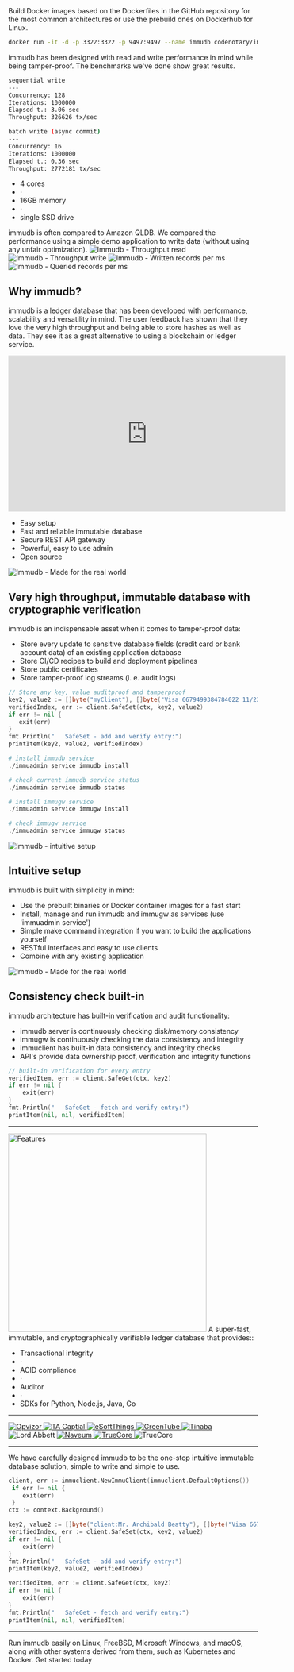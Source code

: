 <page-section id="easy-setup-section">
<i-container>
<i-row>
    <i-column>
        <page-section-header title="Easy setup">
            Build Docker images based on the Dockerfiles in the GitHub repository
            for the most common architectures or use the prebuild ones on Dockerhub for Linux.
        </page-section-header>
    </i-column>
</i-row>
<i-row>
<i-column>

~~~bash
docker run -it -d -p 3322:3322 -p 9497:9497 --name immudb codenotary/immudb:latest
~~~

</i-column>
</i-row>
</i-container>    
</page-section>

<page-section id="performance-section">
<page-section-header title="Unmatched performance">
    immudb has been designed with read and write performance in mind while being tamper-proof. The benchmarks we've done show great results.
</page-section-header>
<i-container>
<i-row>
<i-column md="6">

~~~bash
sequential write
---
Concurrency: 128
Iterations: 1000000
Elapsed t.: 3.06 sec
Throughput: 326626 tx/sec
~~~

</i-column>
<i-column md="6">
<div class="_margin-top-sm-1 _margin-top-xs-1">

~~~bash
batch write (async commit)
---
Concurrency: 16
Iterations: 1000000
Elapsed t.: 0.36 sec
Throughput: 2772181 tx/sec
~~~

</div>
</i-column>
</i-row>
<i-row>
<i-column>
    <div class="_text-center _padding-top-1">
        <ul class="list -inline _text-muted _font-size-sm">
            <li>4 cores</li>
            <li>&middot;</li>
            <li>16GB memory</li>
            <li>&middot;</li>
            <li>single SSD drive</li>
        </ul>
    </div>
</i-column>
</i-row>
<i-row>
<i-column>
    <page-section-header id="qldb-comparison-section">
        <template #title>
        <fa icon="bolt" class="_text-primary"></fa>
        </template>
        immudb is often compared to Amazon QLDB. We compared the performance using a simple demo application to write data (without using any unfair optimization).
    </page-section-header>
</i-column>
</i-row>
<i-row>
    <i-column md="6">
        <img class="image -responsive" src="/images/immudb/benchmark/throughput_read.png" alt="Immudb - Throughput read" />
    </i-column>
    <i-column md="6">
        <img class="image -responsive" src="/images/immudb/benchmark/throughput_write.png" alt="Immudb - Throughput write" />
    </i-column>
</i-row>
<i-row>
    <i-column md="6">
        <img class="image -responsive" src="/images/immudb/benchmark/exectime.png" alt="Immudb - Written records per ms" />
    </i-column>
    <i-column md="6">
        <img class="image -responsive" src="/images/immudb/benchmark/query_bm.png" alt="Immudb - Queried records per ms" />
    </i-column>
</i-row>
</i-container>
</page-section>

<page-section id="video-section">
<i-container>
<i-row>
<i-column>
<div class="section-center">

## Why immudb?
immudb is a ledger database that has been developed with performance, scalability and versatility in mind. The user feedback has shown that they love the very high throughput and being able to store hashes as well as data. They see it as a great alternative to using a blockchain or ledger service.
        
</div>
</i-column>  
</i-row>
<i-row>
<i-column>        
    <div class="video-features">
        <div class="video">
            <div class="_embed _embed-16by9">
                <iframe width="560" height="315" frameborder="0"
                        src="https://www.youtube.com/embed/rQ4iZAM14m0?controls=0"
                        allow="accelerometer; autoplay; encrypted-media; gyroscope; picture-in-picture"
                        allowfullscreen></iframe>
            </div>
        </div>
        <ul>
            <li>
                <fa icon="check-circle"></fa>
                Easy setup
            </li>
            <li>
                <fa icon="check-circle"></fa>
                Fast and reliable immutable database
            </li>
            <li>
                <fa icon="check-circle"></fa>
                Secure REST API gateway
            </li>
            <li>
                <fa icon="check-circle"></fa>
                Powerful, easy to use admin
            </li>
            <li>
                <fa icon="check-circle"></fa>
                Open source
            </li>
        </ul>
    </div>
</i-column>
</i-row>
</i-container>
</page-section>


<!-- TERMINAL SECTIONS START -->
<page-section id="code-examples-section">
<i-container>
<!-- TERMINAL SECTION 1 START -->
<i-row>
<i-column lg="5">
<img src="/images/immudb/features/real-world.svg" alt="Immudb - Made for the real world" />

## Very high throughput, immutable database with cryptographic verification
immudb is an indispensable asset when it comes to tamper-proof data:
- Store every update to sensitive database fields (credit card or bank account data) of an existing application database
- Store CI/CD recipes to build and deployment pipelines
- Store public certificates
- Store tamper-proof log streams (i. e. audit logs) 

</i-column>
<i-column lg="7">
<terminal title="immudb">

~~~go
// Store any key, value auditproof and tamperproof
key2, value2 := []byte("myClient"), []byte("Visa 6679499384784022 11/23")
verifiedIndex, err := client.SafeSet(ctx, key2, value2)
if err != nil {
   exit(err)
}
fmt.Println("   SafeSet - add and verify entry:")
printItem(key2, value2, verifiedIndex)
~~~

</terminal>
</i-column>
</i-row>
<!-- TERMINAL SECTION 1 END -->
<!-- TERMINAL SECTION 2 START -->
<i-row>
<i-column lg="7">
<terminal title="immudb">

~~~bash
# install immudb service
./immuadmin service immudb install

# check current immudb service status
./immuadmin service immudb status

# install immugw service
./immuadmin service immugw install

# check immugw service
./immuadmin service immugw status
~~~

</terminal>
</i-column>
<i-column lg="5">
<img src="/images/immudb/features/intuitive-setup4.svg" alt="immudb - intuitive setup" />

## Intuitive setup 
immudb is built with simplicity in mind:
- Use the prebuilt binaries or Docker container images for a fast start
- Install, manage and run immudb and immugw as services (use 'immuadmin service')
- Simple make command integration if you want to build the applications yourself
- RESTful interfaces and easy to use clients
- Combine with any existing application 

</i-column>
</i-row>
<!-- TERMINAL SECTION 2 END -->
<!-- TERMINAL SECTION 3 START -->
<i-row>
<i-column lg="5">
<img src="/images/immudb/features/consistency-check2.svg" alt="Immudb - Made for the real world" />

## Consistency check built-in
immudb architecture has built-in verification and audit functionality:
- immudb server is continuously checking disk/memory consistency 
- immugw is continuously checking the data consistency and integrity
- immuclient has built-in data consistency and integrity checks
- API's provide data ownership proof, verification and integrity functions

</i-column>
<i-column lg="7">
<terminal title="immudb">

~~~go
// built-in verification for every entry
verifiedItem, err := client.SafeGet(ctx, key2)
if err != nil {
    exit(err)
}
fmt.Println("   SafeGet - fetch and verify entry:")
printItem(nil, nil, verifiedItem)
~~~

</terminal>
</i-column>
</i-row>
<!-- TERMINAL SECTION 3 END -->
</i-container>
</page-section>
<!-- TERMINAL SECTIONS END -->

<hr/>

<page-section id="comingsoon-section">
<i-container>
<i-row>
<i-column>
    <img class="image -responsive _margin-bottom-4" width="400" src="/images/immudb/rocket.jpg" alt="Features" />
    <page-section-header :bottom="2" title="Features">
        A super-fast, immutable, and cryptographically verifiable ledger database that provides::
    </page-section-header>
</i-column>
</i-row>
<i-row>
<i-column>
    <div class="_text-center lead  _font-weight-semibold">
        <ul class="list -inline">
            <li>Transactional integrity</li>
            <li class="_text-muted">&middot;</li>
            <li>ACID compliance</li>
            <li class="_text-muted">&middot;</li>
            <li>Auditor</li>
            <li class="_text-muted">&middot;</li>
            <li>SDKs for Python, Node.js, Java, Go</li>
        </ul>
    </div>
</i-column>
</i-row>
</i-container>
</page-section>

<hr class="_margin-0"/>

<page-section id="usedby-section">
    <i-container>
        <i-row>
            <i-column>
                <a href="https://opvizor.com" target="_blank">
                    <img src="/images/immudb/logos/opvizor.png" alt="Opvizor" />
                </a>
                <a href="https://www.ta.capital/" target="_blank" rel="nofollow">
                    <img src="/images/immudb/logos/tacapital.png" alt="TA Captial" />
                </a>
                <a href="https://www.esoftthings.com/en/" target="_blank" rel="nofollow">
                    <img src="/images/immudb/logos/esoftthings.png" alt="eSoftThings" />
                </a>
                <a href="https://www.greentube.com/" target="_blank" rel="nofollow">
                    <img src="/images/immudb/logos/greentube.svg" alt="GreenTube" />
                </a>
                <a href="https://www.tinaba.bancaprofilo.it/" target="_blank" rel="nofollow">
                    <img src="/images/immudb/logos/tinaba.png" alt="Tinaba" />
                </a>
                <a rel="nofollow">
                    <img src="/images/immudb/logos/la-logo.png" alt="Lord Abbett" />
                </a>
                <a href="https://naveum.ch/" target="_blank" rel="nofollow">
                    <img src="/images/immudb/logos/logo_naveum.svg" alt="Naveum" />
                </a>
                <a href="https://truecore.ch/" target="_blank" rel="nofollow">
                    <img src="/images/immudb/logos/logo_truecore.svg" alt="TrueCore" />
                </a>
                <a rel="nofollow">
                    <img src="/images/immudb/logos/rs-logo.svg" alt="TrueCore" />
                </a>
            </i-column>
        </i-row>
    </i-container>
</page-section>

<hr class="_margin-bottom-0" />

<page-section id="code-tabs-section">
<page-section-header title="By developers, for developers">
    We have carefully designed immudb to be the one-stop intuitive immutable database solution, simple to write and simple to use.
</page-section-header>
<i-container>
<i-row>
<i-column>
<i-tabs custom>
<i-tab title="Connect to immudb">

~~~go
client, err := immuclient.NewImmuClient(immuclient.DefaultOptions())
 if err != nil {
	exit(err)
 }
ctx := context.Background()
~~~

</i-tab>
<i-tab title="Store verified items">

~~~go
key2, value2 := []byte("client:Mr. Archibald Beatty"), []byte("Visa 6679499384784022 11/23")
verifiedIndex, err := client.SafeSet(ctx, key2, value2)
if err != nil {
	exit(err)
}
fmt.Println("   SafeSet - add and verify entry:")
printItem(key2, value2, verifiedIndex)
~~~

</i-tab>
<i-tab title="Get verified items">

~~~go
verifiedItem, err := client.SafeGet(ctx, key2)
if err != nil {
	exit(err)
}
fmt.Println("   SafeGet - fetch and verify entry:")
printItem(nil, nil, verifiedItem)
~~~

</i-tab>
    </i-tabs>
</i-column>
</i-row>
</i-container>
</page-section>

<hr class="_margin-top-0" />

<page-section id="get-started-end-section">
<page-section-header title="The open-source immutable database">
    Run immudb easily on Linux, FreeBSD, Microsoft Windows, and macOS, along with other systems derived from them, such as Kubernetes and Docker.
</page-section-header>
<i-container>
<i-row>
<i-column>
    <i-button variant="primary" size="lg" href="https://docs.immudb.io">Get started today</i-button>
</i-column>
</i-row>
</i-container>
</page-section>
